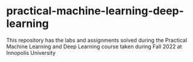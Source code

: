 # practical-machine-learning-deep-learning
This repository has the labs and assignments solved during the Practical Machine Learning and Deep Learning course taken during Fall 2022 at Innopolis University
